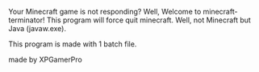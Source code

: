 Your Minecraft game is not responding? Well, Welcome to minecraft-terminator! This program will force quit minecraft. Well, not Minecraft but Java (javaw.exe).

This program is made with 1 batch file.

made by XPGamerPro
